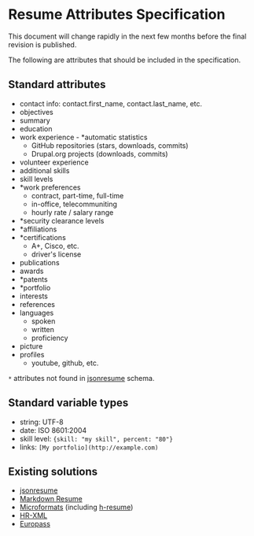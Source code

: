 # Resume Attributes Specification

This document will change rapidly in the next few months before the final revision is published.

The following are attributes that should be included in the specification.

## Standard attributes
   - contact info: contact.first_name, contact.last_name, etc.
   - objectives
   - summary
   - education
   - work experience
    - *automatic statistics
      - GitHub repositories (stars, downloads, commits)
      - Drupal.org projects (downloads, commits)
   - volunteer experience
   - additional skills
   - skill levels
   - *work preferences
     - contract, part-time, full-time
     - in-office, telecommuniting
     - hourly rate / salary range
   - *security clearance levels
   - *affiliations
   - *certifications
     - A+, Cisco, etc.
     - driver's license
   - publications
   - awards
   - *patents
   - *portfolio
   - interests
   - references
   - languages
     - spoken
     - written
     - proficiency
   - picture
   - profiles
     - youtube, github, etc.

`*` attributes not found in [jsonresume](http://jsonresume.org/schema) schema.

## Standard variable types
   - string: UTF-8
   - date: ISO 8601:2004
   - skill level: `{skill: "my skill", percent: "80"}`
   - links: `[My portfolio](http://example.com)`

## Existing solutions
- [jsonresume](http://jsonresume.org)
- [Markdown Resume](http://there4development.com/markdown-resume)
- [Microformats](http://microformats.org/wiki/resume-formats) (including [h-resume](http://microformats.org/wiki/h-resume))
- [HR-XML](http://www.hropenstandards.org)
- [Europass](http://europass.cedefop.europa.eu/en/about)

